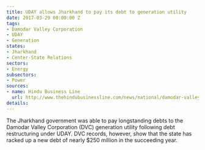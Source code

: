 ```yaml
---
title: UDAY allows Jharkhand to pay its debt to generation utility
date: 2017-03-29 00:00:00 Z
tags:
- Damodar Valley Corporation
- UDAY
- Generation
states:
- Jharkhand
- Center-State Relations
sectors:
- Energy
subsectors:
- Power
sources:
- name: Hindu Business Line
  url: http://www.thehindubusinessline.com/news/national/damodar-valley-corporation-records-show-jharkhand-still-owes-money-for-power-supplied/article9593134.ece
details: 
---
```


The Jharkhand government was able to pay longstanding debts to the Damodar Valley Corporation (DVC) generation utility following debt restructuring under UDAY. DVC records, however, show that the state has racked up a new debt of nearly $250 million in the succeeding year.
